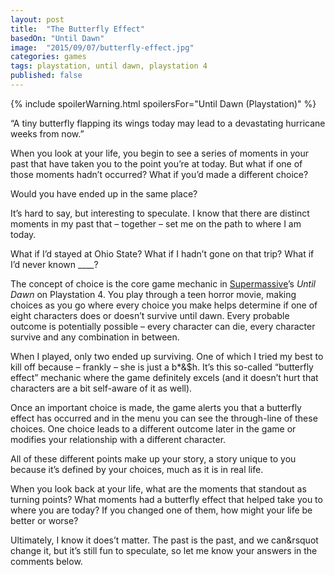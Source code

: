 ```yaml
---
layout: post
title:  "The Butterfly Effect"
basedOn: "Until Dawn"
image:  "2015/09/07/butterfly-effect.jpg"
categories: games
tags: playstation, until dawn, playstation 4
published: false
---
```


{% include spoilerWarning.html spoilersFor="Until Dawn (Playstation)" %}

&ldquo;A tiny butterfly flapping its wings today may lead to a devastating hurricane weeks from now.&rdquo;

When you look at your life, you begin to see a series of moments in your past that have taken you to the point you&rsquo;re at today. But what if one of those moments hadn&rsquo;t occurred? What if you&rsquo;d made a different choice?

Would you have ended up in the same place?

It&rsquo;s hard to say, but interesting to speculate. I know that there are distinct moments in my past that &ndash; together &ndash; set me on the path to where I am today.

What if I&rsquo;d stayed at Ohio State? What if I hadn&rsquo;t gone on that trip? What if I&rsquo;d never known ____?

The concept of choice is the core game mechanic in <a href="http://www.supermassivegames.com/" target="_target">Supermassive</a>&rsquo;s <i>Until Dawn</i> on Playstation 4. You play through a teen horror movie, making choices as you go where every choice you make helps determine if one of eight characters does or doesn&rsquo;t survive until dawn. Every probable outcome is potentially possible &ndash; every character can die, every character survive and any combination in between.

When I played, only two ended up surviving. One of which I tried my best to kill off because &ndash; frankly &ndash; she is just a b*&$h. It&rsquo;s this so-called &ldquo;butterfly effect&rdquo; mechanic where the game definitely excels (and it doesn&rsquo;t hurt that characters are a bit self-aware of it as well).

Once an important choice is made, the game alerts you that a butterfly effect has occurred and in the menu you can see the through-line of these choices. One choice leads to a different outcome later in the game or modifies your relationship with a different character.

All of these different points make up your story, a story unique to you because it&rsquo;s defined by your choices, much as it is in real life.

When you look back at your life, what are the moments that standout as turning points? What moments had a butterfly effect that helped take you to where you are today? If you changed one of them, how might your life be better or worse?

Ultimately, I know it does&rsquo;t matter. The past is the past, and we can&rsquot change it, but it&rsquo;s still fun to speculate, so let me know your answers in the comments below.
